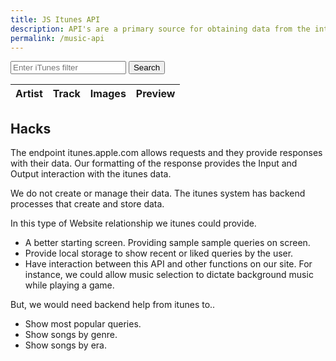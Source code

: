 ```yaml
---
title: JS Itunes API
description: API's are a primary source for obtaining data from the internet.  There is imformation in API's for almost any interest.
permalink: /music-api
---
```


<!-- Input box and button for filter -->
<div>
  <input type="text" id="filterInput" placeholder="Enter iTunes filter">
  <button onclick="fetchDataWithSave()">Search</button>
</div>

<!-- Suggestions will appear here -->
<div id="suggestions" style="margin: 10px 0;"></div>
<!-- Recent searches will appear here -->
<div id="recentSearches" style="margin: 10px 0;"></div>

<!-- HTML table fragment for page -->
<table>
  <thead>
    <tr>
      <th>Artist</th>
      <th>Track</th>
      <th>Images</th>
      <th>Preview</th>
    </tr>
  </thead>
  <tbody id="result">
    <!-- generated rows -->
  </tbody>
</table>

<script type="module">
  import { Requestor } from '{{site.baseurl}}/assets/js/itunes/api.js';
  import { Handler } from '{{site.baseurl}}/assets/js/itunes/handler.js';

  const API_URL = "https://itunes.apple.com";
  const requestor = new Requestor(API_URL);
  const handler = new Handler();

  const resultContainer = document.getElementById("result");
  const suggestionsContainer = document.getElementById("suggestions");
  const recentSearchesContainer = document.getElementById("recentSearches");

  const staticSuggestions = [
    "Taylor Swift", "Drake", "The Beatles", 
    "Eminem", "Billie Eilish", "Coldplay", 
    "Kanye West", "Ariana Grande", "Ed Sheeran"
  ];

  // return suggestions that match the query (or all when query is empty)
  function getSuggestions(query) {
    if (!query) return staticSuggestions.slice();
    const q = query.toLowerCase();
    return staticSuggestions.filter(s => s.toLowerCase().includes(q));
  }

  // render all suggestion chips (initial view)
  function renderAllSuggestions() {
    suggestionsContainer.innerHTML = '';
    for (const s of staticSuggestions) {
      const btn = document.createElement('button');
      btn.innerText = s;
      btn.style.marginRight = '6px';
      btn.style.marginBottom = '6px';
      btn.className = 'suggest-chip';
      btn.onclick = () => {
        document.getElementById('filterInput').value = s;
        fetchDataWithSave(s);
        suggestionsContainer.innerHTML = '';
      };
      suggestionsContainer.appendChild(btn);
    }
  }

  // Show suggestions under input
  function showSuggestions(query) {
    suggestionsContainer.innerHTML = "";
    const matches = getSuggestions(query);
    if (!matches.length) return;
    for (const match of matches) {
      const btn = document.createElement("button");
      btn.innerText = match;
      btn.style.marginRight = "5px";
      btn.onclick = () => {
        document.getElementById("filterInput").value = match;
        fetchDataWithSave(match);
        suggestionsContainer.innerHTML = "";
      };
      suggestionsContainer.appendChild(btn);
    }
  }
  document.getElementById("filterInput").addEventListener("input", (e) => {
    showSuggestions(e.target.value);
  });

  // recent searches storage
  const RECENT_KEY = 'music_api_recent_searches';
  function loadRecentSearches() {
    try {
      const raw = localStorage.getItem(RECENT_KEY);
      if (!raw) return [];
      return JSON.parse(raw);
    } catch (e) { return []; }
  }
  function saveRecentSearch(term) {
    if (!term) return;
    const list = loadRecentSearches();
    const normalized = term.trim();
    // dedupe
    const idx = list.findIndex(x => x.toLowerCase() === normalized.toLowerCase());
    if (idx !== -1) list.splice(idx, 1);
    list.unshift(normalized);
    // limit history
    while (list.length > 10) list.pop();
    try { localStorage.setItem(RECENT_KEY, JSON.stringify(list)); } catch (e) { console.warn('Unable to save recent searches', e); }
    renderRecentSearches();
  }
  function renderRecentSearches() {
    if (!recentSearchesContainer) return;
    recentSearchesContainer.innerHTML = '';
    const list = loadRecentSearches();
    if (!list.length) return;
    const title = document.createElement('div');
    title.innerText = 'Recent searches:';
    title.style.marginBottom = '6px';
    recentSearchesContainer.appendChild(title);
    for (const s of list) {
      const btn = document.createElement('button');
      btn.innerText = s;
      btn.style.marginRight = '6px';
      btn.style.marginBottom = '6px';
      btn.onclick = () => fetchDataWithSave(s);
      recentSearchesContainer.appendChild(btn);
    }
    const clr = document.createElement('button');
    clr.innerText = 'Clear';
    clr.style.marginLeft = '8px';
    clr.onclick = () => { localStorage.removeItem(RECENT_KEY); renderRecentSearches(); };
    recentSearchesContainer.appendChild(clr);
  }

  // wrapper that saves search term then delegates
  async function fetchDataWithSave(term) {
    const t = (term || document.getElementById('filterInput').value || '').trim();
    if (!t) return;
    saveRecentSearch(t);
    try {
      const results = await requestor.search({ term: t, limit: 20 });
      handler.render(results, resultContainer);
    } catch (e) {
      console.error("Search failed", e);
    }
  }

  // render chips & recent on initial load
  document.addEventListener('DOMContentLoaded', () => { renderAllSuggestions(); renderRecentSearches(); });

  // allow Enter to trigger saved search
  document.getElementById('filterInput').addEventListener('keydown', (e) => { if (e.key === 'Enter') fetchDataWithSave(); });

  // tests
  runTests();
  async function runTests() {
    try {
      console.log("=== Test basic search ===");
      const result1 = await requestor.search({ term: 'jack johnson', limit: 10 });
      console.log("Basic search results:", result1);

      console.log("=== Test music specific search ===");
      const result2 = await requestor.searchMusic('taylor swift', { entity: 'album', limit: 5 });
      console.log("Music search results:", result2);

      console.log("=== Test advanced search ===");
      const result3 = await requestor.search({
        term: 'star wars',
        media: 'movie',
        country: 'US',
        limit: 25,
        explicit: 'No'
      });
      console.log("Advanced search results:", result3);
    } catch (error) {
      console.error('Test failed:', error);
    }
  }
</script>

## Hacks

The endpoint itunes.apple.com allows requests and they provide responses with their data.   Our formatting of the response provides the Input and Output interaction with the itunes data.  

We do not create or manage their data.  The itunes system has  backend processes that create and store data.  

In this type of Website relationship we itunes could provide.

- A better starting screen.  Providing sample sample queries on screen.
- Provide local storage to show recent or liked queries by the user.
- Have interaction between this API and other functions on our site.  For instance, we could allow music selection to dictate background music while playing a game.

But, we would need backend help from itunes to..

- Show most popular queries.
- Show songs by genre.
- Show songs by era.

